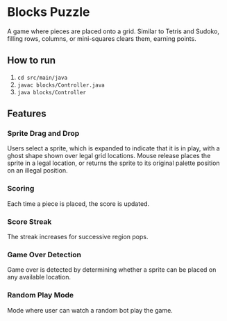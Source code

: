 # Blocks Puzzle
A game where pieces are placed onto a grid. Similar to Tetris and Sudoko, filling rows, columns, or mini-squares clears them, earning points.

## How to run
1. `cd src/main/java`
2. `javac blocks/Controller.java`
3. `java blocks/Controller`

## Features

### Sprite Drag and Drop 
Users select a sprite, which is expanded to indicate that it is in play, with a ghost shape shown over legal grid locations. 
Mouse release places the sprite in a legal location, or returns the sprite to its original palette position on an illegal position.

### Scoring
Each time a piece is placed, the score is updated.

### Score Streak
The streak increases for successive region pops.

### Game Over Detection
Game over is detected by determining whether a sprite can be placed on any available location.

### Random Play Mode
Mode where user can watch a random bot play the game.